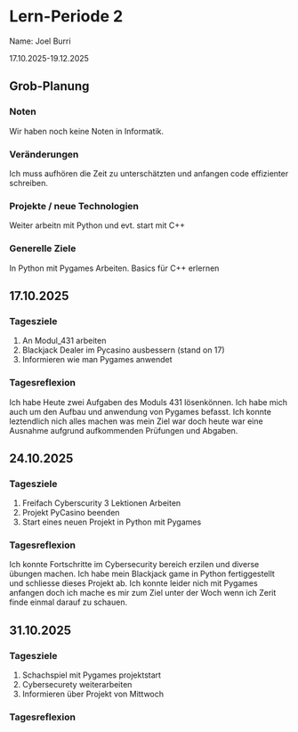 # Lern-Periode 2
Name: Joel Burri

17.10.2025-19.12.2025

## Grob-Planung
### Noten
Wir haben noch keine Noten in Informatik.

### Veränderungen
Ich muss aufhören die Zeit zu unterschätzten und anfangen code effizienter schreiben.

### Projekte / neue Technologien
Weiter arbeitn mit Python und evt. start mit C++

### Generelle Ziele
In Python mit Pygames Arbeiten.
Basics für C++ erlernen

## 17.10.2025
### Tagesziele 
1. An Modul_431 arbeiten
2. Blackjack Dealer im Pycasino ausbessern (stand on 17)
3. Informieren wie man Pygames anwendet
### Tagesreflexion
Ich habe Heute zwei Aufgaben des Moduls 431 lösenkönnen. Ich habe mich auch um den Aufbau und anwendung von Pygames befasst. Ich konnte leztendlich nich alles machen was mein Ziel war doch heute war eine Ausnahme aufgrund aufkommenden Prüfungen und Abgaben.

## 24.10.2025
### Tagesziele
1. Freifach Cyberscurity 3 Lektionen Arbeiten
2. Projekt PyCasino beenden
3. Start eines neuen Projekt in Python mit Pygames
### Tagesreflexion
Ich konnte Fortschritte im Cybersecurity bereich erzilen und diverse übungen machen. Ich habe mein Blackjack game in Python fertiggestellt und schliesse dieses Projekt ab. Ich konnte leider nich mit Pygames anfangen doch ich mache es mir zum Ziel unter der Woch wenn ich Zerit finde einmal darauf zu schauen.
## 31.10.2025
### Tagesziele
1. Schachspiel mit Pygames projektstart
2. Cybersecurety weiterarbeiten
3. Informieren über Projekt von Mittwoch
### Tagesreflexion

